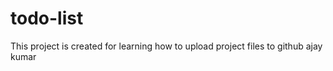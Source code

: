 # todo-list
This project is created  for learning how to upload project files  to github
ajay kumar

